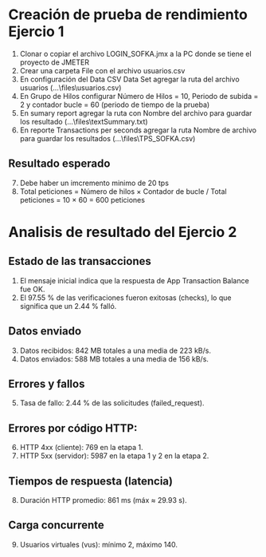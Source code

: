 Creación de prueba de rendimiento Ejercio 1
===========================================
1. Clonar o copiar el archivo LOGIN_SOFKA.jmx a la PC donde se tiene el proyecto de JMETER
2. Crear una carpeta File con el archivo usuarios.csv
3. En configuración del Data CSV Data Set agregar la ruta del archivo usuarios (...\files\usuarios.csv)
4. En Grupo de Hilos configurar Número de Hilos = 10, Periodo de subida = 2 y contador bucle = 60 (periodo de tiempo de la prueba)
5. En sumary report agregar la ruta con Nombre del archivo para guardar los resultado (...\files\textSummary.txt)
6. En reporte Transactions per seconds agregar la ruta Nombre de archivo para guardar los resultados (...\files\TPS_SOFKA.csv)

Resultado esperado
------------------
7. Debe haber un imcremento minimo de 20 tps
8. Total peticiones = Número de hilos × Contador de bucle / Total peticiones = 10 × 60 = 600 peticiones

Analisis de resultado del Ejercio 2
===================================
Estado de las transacciones
---------------------------
1. El mensaje inicial indica que la respuesta de App Transaction Balance fue OK.
2. El 97.55 % de las verificaciones fueron exitosas (checks), lo que significa que un 2.44 % falló.

Datos enviado
-------------
3. Datos recibidos: 842 MB totales a una media de 223 kB/s.
4. Datos enviados: 588 MB totales a una media de 156 kB/s.

Errores y fallos
----------------
5. Tasa de fallo: 2.44 % de las solicitudes (failed_request).

Errores por código HTTP:
------------------------
6. HTTP 4xx (cliente): 769 en la etapa 1.
7. HTTP 5xx (servidor): 5987 en la etapa 1 y 2 en la etapa 2.

Tiempos de respuesta (latencia)
-------------------------------
8. Duración HTTP promedio: 861 ms (máx ≈ 29.93 s).

Carga concurrente
-------------------
9. Usuarios virtuales (vus): mínimo 2, máximo 140.

